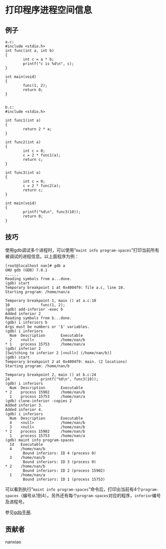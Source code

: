 # 打印程序进程空间信息
## 例子
	a.c:
	#include <stdio.h>
	int func(int a, int b)
	{
	        int c = a * b;
	        printf("c is %d\n", c);
	}
	
	int main(void)
	{
	        func(1, 2);
	        return 0;
	}


	b.c:
	#include <stdio.h>

	int func1(int a)
	{
	        return 2 * a;
	}
	
	int func2(int a)
	{
	        int c = 0;
	        c = 2 * func1(a);
	        return c;
	}
	
	int func3(int a)
	{
	        int c = 0;
	        c = 2 * func2(a);
	        return c;
	}
	
	int main(void)
	{
	        printf("%d\n", func3(10));
	        return 0;
	}


## 技巧
使用gdb调试多个进程时，可以使用“`maint info program-spaces`”打印当前所有被调试的进程信息。以上面程序为例：  

	[root@localhost nan]# gdb a
	GNU gdb (GDB) 7.8.1
	......
	Reading symbols from a...done.
	(gdb) start
	Temporary breakpoint 1 at 0x4004f9: file a.c, line 10.
	Starting program: /home/nan/a 
	
	Temporary breakpoint 1, main () at a.c:10
	10              func(1, 2);
	(gdb) add-inferior -exec b
	Added inferior 2
	Reading symbols from b...done.
	(gdb) i inferiors b
	Args must be numbers or '$' variables.
	(gdb) i inferiors
	  Num  Description       Executable        
	  2    <null>            /home/nan/b       
	* 1    process 15753     /home/nan/a       
	(gdb) inferior 2
	[Switching to inferior 2 [<null>] (/home/nan/b)]
	(gdb) start
	Temporary breakpoint 2 at 0x4004f9: main. (2 locations)
	Starting program: /home/nan/b 
	
	Temporary breakpoint 2, main () at b.c:24
	24              printf("%d\n", func3(10));
	(gdb) i inferiors
	  Num  Description       Executable        
	* 2    process 15902     /home/nan/b       
	  1    process 15753     /home/nan/a       
	(gdb) clone-inferior -copies 2
	Added inferior 3.
	Added inferior 4.
	(gdb) i inferiors
	  Num  Description       Executable        
	  4    <null>            /home/nan/b       
	  3    <null>            /home/nan/b       
	* 2    process 15902     /home/nan/b       
	  1    process 15753     /home/nan/a       
	(gdb) maint info program-spaces
	  Id   Executable        
	  4    /home/nan/b       
	        Bound inferiors: ID 4 (process 0)
	  3    /home/nan/b       
	        Bound inferiors: ID 3 (process 0)
	* 2    /home/nan/b       
	        Bound inferiors: ID 2 (process 15902)
	  1    /home/nan/a       
	        Bound inferiors: ID 1 (process 15753)
可以看到执行“`maint info program-spaces`”命令后，打印出当前有4个`program-spaces`（编号从1到4）。另外还有每个`program-spaces`对应的程序，`inferior`编号及进程号。

参见[gdb手册](https://sourceware.org/gdb/onlinedocs/gdb/Inferiors-and-Programs.html).

## 贡献者

nanxiao
